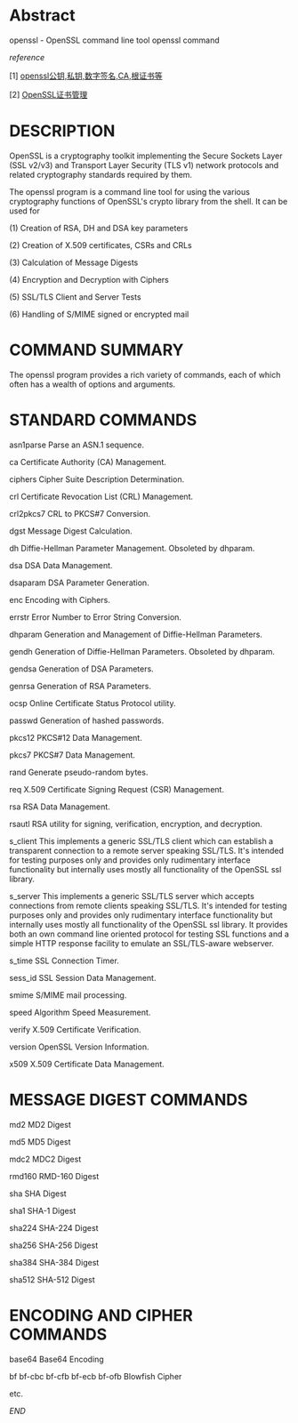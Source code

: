 
Abstract
===
openssl - OpenSSL command line tool
openssl command


*reference*

[1] [openssl公钥,私钥,数字签名,CA,根证书等](http://wujunfeng.blog.51cto.com/3041/804693)

[2] [OpenSSL证书管理](http://wiki.ubuntu.org.cn/Openssl%E8%AF%81%E4%B9%A6%E7%AE%A1%E7%90%86)


# DESCRIPTION

OpenSSL is a cryptography toolkit implementing the Secure Sockets Layer (SSL v2/v3) and Transport Layer Security (TLS v1) network protocols and related cryptography standards required by them.

The openssl program is a command line tool for using the various cryptography functions of OpenSSL's crypto library from the shell.  It can be used for

(1) Creation of RSA, DH and DSA key parameters

(2) Creation of X.509 certificates, CSRs and CRLs

(3) Calculation of Message Digests

(4) Encryption and Decryption with Ciphers

(5) SSL/TLS Client and Server Tests

(6) Handling of S/MIME signed or encrypted mail


# COMMAND SUMMARY

The openssl program provides a rich variety of commands, each of which often has a wealth of options and arguments.


# STANDARD COMMANDS

asn1parse Parse an ASN.1 sequence.

ca        Certificate Authority (CA) Management.

ciphers   Cipher Suite Description Determination.

crl       Certificate Revocation List (CRL) Management.

crl2pkcs7 CRL to PKCS#7 Conversion.

dgst      Message Digest Calculation.

dh        Diffie-Hellman Parameter Management.  Obsoleted by dhparam.

dsa       DSA Data Management.

dsaparam  DSA Parameter Generation.

enc       Encoding with Ciphers.

errstr    Error Number to Error String Conversion.

dhparam   Generation and Management of Diffie-Hellman Parameters.

gendh     Generation of Diffie-Hellman Parameters.  Obsoleted by dhparam.

gendsa    Generation of DSA Parameters.

genrsa    Generation of RSA Parameters.

ocsp      Online Certificate Status Protocol utility.

passwd    Generation of hashed passwords.

pkcs12    PKCS#12 Data Management.

pkcs7     PKCS#7 Data Management.

rand      Generate pseudo-random bytes.

req       X.509 Certificate Signing Request (CSR) Management.

rsa       RSA Data Management.

rsautl    RSA utility for signing, verification, encryption, and decryption.

s_client  This implements a generic SSL/TLS client which can establish a transparent connection to a remote server speaking SSL/TLS. It's intended for testing purposes only and provides only rudimentary interface functionality but internally uses mostly all functionality of the OpenSSL ssl library.

s_server  This implements a generic SSL/TLS server which accepts connections from remote clients speaking SSL/TLS. It's intended for testing purposes only and provides only rudimentary interface functionality but internally uses mostly all functionality of the OpenSSL ssl library.  It provides both an own command line oriented protocol for testing SSL functions and a simple HTTP response facility to emulate an SSL/TLS-aware webserver.

s_time    SSL Connection Timer.

sess_id   SSL Session Data Management.

smime     S/MIME mail processing.

speed     Algorithm Speed Measurement.

verify    X.509 Certificate Verification.

version   OpenSSL Version Information.

x509      X.509 Certificate Data Management.


# MESSAGE DIGEST COMMANDS

md2       MD2 Digest

md5       MD5 Digest

mdc2      MDC2 Digest

rmd160    RMD-160 Digest

sha       SHA Digest

sha1      SHA-1 Digest

sha224    SHA-224 Digest

sha256    SHA-256 Digest

sha384    SHA-384 Digest

sha512    SHA-512 Digest


# ENCODING AND CIPHER COMMANDS

base64    Base64 Encoding

bf bf-cbc bf-cfb bf-ecb bf-ofb Blowfish Cipher

etc.



*END*




